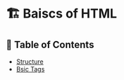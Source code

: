 # 🏗️ Baiscs of HTML

## 🎯 Table of Contents

- [Structure](./Structure.md)
- [Bsic Tags](/Day%201:%20Basics%20Of%20HTML/All%20bsic%20tag.md)
  